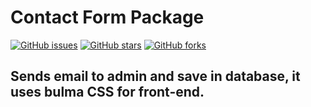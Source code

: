 # Contact Form Package

<a href="https://github.com/abhisanGhimire/package_development_for_laravel/issues"><img alt="GitHub issues" src="https://img.shields.io/github/issues/abhisanGhimire/package_development_for_laravel?style=for-the-badge"></a>
<a href="https://github.com/abhisanGhimire/package_development_for_laravel/stargazers"><img alt="GitHub stars" src="https://img.shields.io/github/stars/abhisanGhimire/package_development_for_laravel?style=for-the-badge"></a>
<a href="https://github.com/abhisanGhimire/package_development_for_laravel/network"><img alt="GitHub forks" src="https://img.shields.io/github/forks/abhisanGhimire/package_development_for_laravel?style=for-the-badge"></a>

## Sends email to admin and save in database, it uses bulma CSS for front-end.
